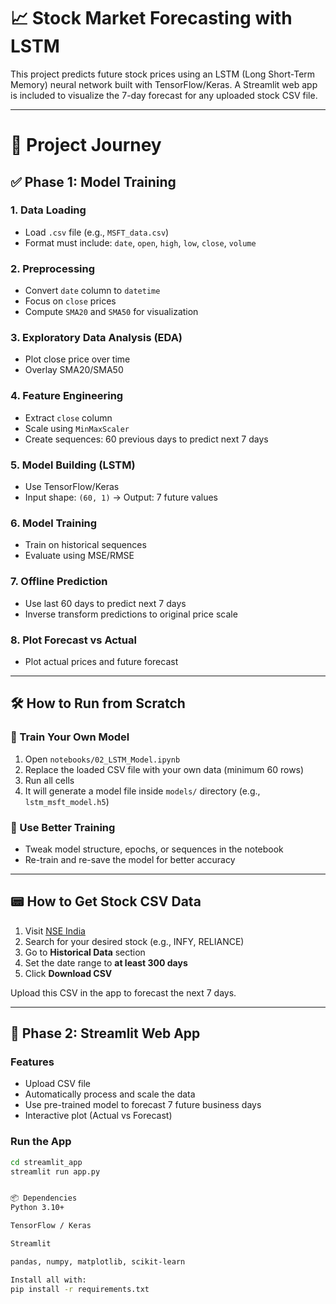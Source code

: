 # 📈 Stock Market Forecasting with LSTM

This project predicts future stock prices using an LSTM (Long Short-Term Memory) neural network built with TensorFlow/Keras. A Streamlit web app is included to visualize the 7-day forecast for any uploaded stock CSV file.

---
# 🚀 Project Journey
## ✅ Phase 1: Model Training

### 1. Data Loading
- Load `.csv` file (e.g., `MSFT_data.csv`)
- Format must include: `date`, `open`, `high`, `low`, `close`, `volume`

### 2. Preprocessing
- Convert `date` column to `datetime`
- Focus on `close` prices
- Compute `SMA20` and `SMA50` for visualization

### 3. Exploratory Data Analysis (EDA)
- Plot close price over time
- Overlay SMA20/SMA50

### 4. Feature Engineering
- Extract `close` column
- Scale using `MinMaxScaler`
- Create sequences: 60 previous days to predict next 7 days

### 5. Model Building (LSTM)
- Use TensorFlow/Keras
- Input shape: `(60, 1)` → Output: 7 future values

### 6. Model Training
- Train on historical sequences
- Evaluate using MSE/RMSE

### 7. Offline Prediction
- Use last 60 days to predict next 7 days
- Inverse transform predictions to original price scale

### 8. Plot Forecast vs Actual
- Plot actual prices and future forecast

---

## 🛠️ How to Run from Scratch

### 🔁 Train Your Own Model
1. Open `notebooks/02_LSTM_Model.ipynb`
2. Replace the loaded CSV file with your own data (minimum 60 rows)
3. Run all cells
4. It will generate a model file inside `models/` directory (e.g., `lstm_msft_model.h5`)

### 🧠 Use Better Training
- Tweak model structure, epochs, or sequences in the notebook
- Re-train and re-save the model for better accuracy

---

## 📟 How to Get Stock CSV Data

1. Visit [NSE India](https://www.nseindia.com)
2. Search for your desired stock (e.g., INFY, RELIANCE)
3. Go to **Historical Data** section
4. Set the date range to **at least 300 days**
5. Click **Download CSV**

Upload this CSV in the app to forecast the next 7 days.

---

## 🚀 Phase 2: Streamlit Web App

### Features
- Upload CSV file
- Automatically process and scale the data
- Use pre-trained model to forecast 7 future business days
- Interactive plot (Actual vs Forecast)

### Run the App
```bash
cd streamlit_app
streamlit run app.py


📦 Dependencies
Python 3.10+

TensorFlow / Keras

Streamlit

pandas, numpy, matplotlib, scikit-learn

Install all with:
pip install -r requirements.txt



